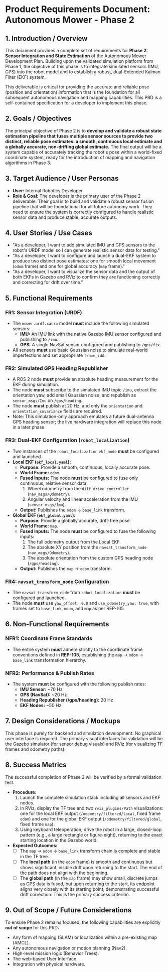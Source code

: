 # **Product Requirements Document: Autonomous Mower - Phase 2**

## **1. Introduction / Overview**

This document provides a complete set of requirements for **Phase 2: Sensor Integration and State Estimation** of the Autonomous Mower Development Plan. Building upon the validated simulation platform from Phase 1, the objective of this phase is to integrate simulated sensors (IMU, GPS) into the robot model and to establish a robust, dual-Extended Kalman Filter (EKF) system.

This deliverable is critical for providing the accurate and reliable pose (position and orientation) information that is the foundation for all subsequent autonomous navigation and mapping capabilities. This PRD is a self-contained specification for a developer to implement this phase.

## **2. Goals / Objectives**

The principal objective of Phase 2 is to **develop and validate a robust state estimation pipeline that fuses multiple sensor sources to provide two distinct, reliable pose estimates: a smooth, continuous local estimate and a globally accurate, non-drifting global estimate.** The final output will be a system capable of accurately tracking the robot's pose within a world-fixed coordinate system, ready for the introduction of mapping and navigation algorithms in Phase 3.

## **3. Target Audience / User Personas**

*   **User:** Internal Robotics Developer
*   **Role & Goal:** The developer is the primary user of the Phase 2 deliverable. Their goal is to build and validate a robust sensor fusion pipeline that will be foundational for all future autonomy work. They need to ensure the system is correctly configured to handle realistic sensor data and produce stable, accurate outputs.

## **4. User Stories / Use Cases**

*   "As a developer, I want to add simulated IMU and GPS sensors to the robot's URDF model so I can generate realistic sensor data for testing."
*   "As a developer, I want to configure and launch a dual-EKF system to produce two distinct pose estimates: one for smooth local movement (`odom` frame) and one for global accuracy (`map` frame)."
*   "As a developer, I want to visualize the sensor data and the output of both EKFs in Gazebo and RViz to confirm they are functioning correctly and correcting for drift over time."

## **5. Functional Requirements**

### **FR1: Sensor Integration (URDF)**
*   The `mower.urdf.xacro` model **must** include the following simulated sensors:
    *   **IMU:** An IMU link with the native Gazebo IMU sensor configured and publishing to `/imu`.
    *   **GPS:** A single NavSat sensor configured and publishing to `/gps/fix`.
*   All sensors **must** use basic Gaussian noise to simulate real-world imperfections and set appropriate `frame_id`s.

### **FR2: Simulated GPS Heading Republisher**
*   A ROS 2 node **must** provide an absolute heading measurement for the EKF during simulation.
*   The node **must** subscribe to the simulated IMU topic `/imu`, extract the orientation yaw, add small Gaussian noise, and republish as `sensor_msgs/Imu` on `/gps/heading`.
*   The node **must** publish at 20 Hz, and only the `orientation` and `orientation_covariance` fields are required.
*   Note: This simulation-only approach emulates a future dual-antenna GPS heading sensor; the live hardware integration will replace this node in a later phase.

### **FR3: Dual-EKF Configuration (`robot_localization`)**
*   Two instances of the `robot_localization` `ekf_node` **must** be configured and launched.
*   **Local EKF (`ekf_local.yaml`):**
    *   **Purpose:** Provide a smooth, continuous, locally accurate pose.
    *   **World Frame:** `odom`.
    *   **Fused Inputs:** The node **must** be configured to fuse only continuous, relative sensor data:
        1.  Wheel odometry from the `diff_drive_controller` (`nav_msgs/Odometry`).
        2.  Angular velocity and linear acceleration from the IMU (`sensor_msgs/Imu`).
    *   **Output:** Publishes the `odom` -> `base_link` transform.
*   **Global EKF (`ekf_global.yaml`):**
    *   **Purpose:** Provide a globally accurate, drift-free pose.
    *   **World Frame:** `map`.
    *   **Fused Inputs:** The node **must** be configured to fuse the following inputs:
        1.  The full odometry output from the Local EKF.
        2.  The absolute XY position from the `navsat_transform_node` (`nav_msgs/Odometry`).
        3.  The absolute orientation from the custom GPS heading node (`/gps/heading`).
    *   **Output:** Publishes the `map` -> `odom` transform.

### **FR4: `navsat_transform_node` Configuration**
*   The `navsat_transform_node` from `robot_localization` **must** be configured and launched.
*   The node **must** use `yaw_offset: 0.0` and `use_odometry_yaw: true`, with frames set to `base_link`, `odom`, and `map` as per REP-105.

## **6. Non-Functional Requirements**

### **NFR1: Coordinate Frame Standards**
*   The entire system **must** adhere strictly to the coordinate frame conventions defined in **REP-105**, establishing the `map` -> `odom` -> `base_link` transformation hierarchy.

### **NFR2: Performance & Publish Rates**
*   The system **must** be configured with the following publish rates:
    *   **IMU Sensor:** ~70 Hz
    *   **GPS (NavSat):** ~20 Hz
    *   **Heading Republisher (/gps/heading):** 20 Hz
    *   **EKF Nodes:** ~50 Hz

## **7. Design Considerations / Mockups**

This phase is purely for backend and simulation development. No graphical user interface is required. The primary visual interfaces for validation will be the Gazebo simulator (for sensor debug visuals) and RViz (for visualizing TF frames and odometry paths).

## **8. Success Metrics**

The successful completion of Phase 2 will be verified by a formal validation test.

*   **Procedure:**
    1.  Launch the complete simulation stack including all sensors and EKF nodes.
    2.  In RViz, display the TF tree and two `rviz_plugins/Path` visualizations: one for the local EKF output (`/odometry/filtered/local`, fixed frame `odom`) and one for the global EKF output (`/odometry/filtered/global`, fixed frame `map`).
    3.  Using keyboard teleoperation, drive the robot in a large, closed-loop pattern (e.g., a large rectangle or figure-eight), returning to the exact starting location in the Gazebo world.
*   **Expected Outcomes:**
    *   [ ] The `map` -> `odom` -> `base_link` transform chain is complete and stable in the TF tree.
    *   [ ] The **local path** (in the `odom` frame) is smooth and continuous but shows significant, visible drift upon returning to the start. The end of the path does not align with the beginning.
    *   [ ] The **global path** (in the `map` frame) may show small, discrete jumps as GPS data is fused, but upon returning to the start, its endpoint aligns very closely with its starting point, demonstrating successful drift correction. This is the primary success criterion.

## **9. Out of Scope / Future Considerations**

To ensure Phase 2 remains focused, the following capabilities are explicitly **out of scope** for this PRD:

*   Any form of mapping (SLAM) or localization within a pre-existing map (AMCL).
*   Any autonomous navigation or motion planning (Nav2).
*   High-level mission logic (Behavior Trees).
*   The web-based User Interface.
*   Integration with physical hardware.